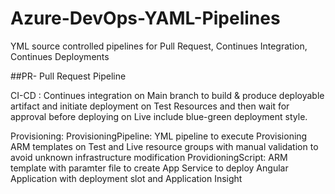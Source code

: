 # Azure-DevOps-YAML-Pipelines
YML source controlled pipelines for Pull Request, Continues Integration, Continues Deployments

##PR- Pull Request Pipeline

CI-CD : Continues integration on Main branch to build & produce deployable artifact and initiate deployment on Test Resources and then wait for approval before deploying on Live include blue-green deployment style.

Provisioning:
    ProvisioningPipeline: YML pipeline to execute Provisioning ARM templates on Test and Live resource groups with manual validation to avoid unknown infrastructure                               modification
    ProvidioningScript: ARM template with paramter file to create App Service to deploy Angular Application with deployment slot and Application Insight
